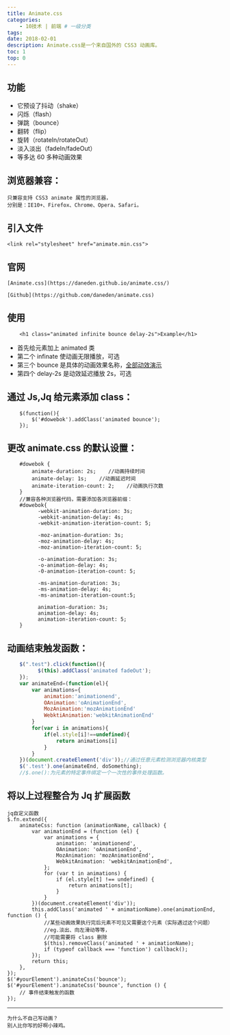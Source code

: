 ```yaml
---
title: Animate.css
categories:
    - 10技术 | 前端 # 一级分类
tags:
date: 2018-02-01
description: Animate.css是一个来自国外的 CSS3 动画库。
toc: 1
top: 0
---
```


## 功能

-   它预设了抖动（shake）
-   闪烁（flash）
-   弹跳（bounce）
-   翻转（flip）
-   旋转（rotateIn/rotateOut）
-   淡入淡出（fadeIn/fadeOut）
-   等多达 60 多种动画效果

## 浏览器兼容：

    只兼容支持 CSS3 animate 属性的浏览器，
    分别是：IE10+、Firefox、Chrome、Opera、Safari。

## 引入文件

    <link rel="stylesheet" href="animate.min.css">

## 官网

    [Animate.css](https://daneden.github.io/animate.css/)

    [Github](https://github.com/daneden/animate.css)

## 使用

```
	<h1 class="animated infinite bounce delay-2s">Example</h1>
```

-   首先给元素加上 animated 类
-   第二个 infinate 使动画无限播放，可选
-   第三个 bounce 是具体的动画效果名称，[全部动效演示](https://daneden.github.io/animate.css/)
-   第四个 delay-2s 是动效延迟播放 2s，可选

## 通过 Js,Jq 给元素添加 class：

```
	$(function(){
    	$('#dowebok').addClass('animated bounce');
	});
```

## 更改 animate.css 的默认设置：

```
	#dowebok {
	    animate-duration: 2s;    //动画持续时间
	    animate-delay: 1s;    //动画延迟时间
	    animate-iteration-count: 2;    //动画执行次数
	}
	//兼容各种浏览器代码，需要添加各浏览器前缀：
	#dowebok{
          -webkit-animation-duration: 3s;
          -webkit-animation-delay: 4s;
          -webkit-animation-iteration-count: 5;

          -moz-animation-duration: 3s;
          -moz-animation-delay: 4s;
          -moz-animation-iteration-count: 5;

          -o-animation-duration: 3s;
          -o-animation-delay: 4s;
          -0-animation-iteration-count: 5;

          -ms-animation-duration: 3s;
          -ms-animation-delay: 4s;
          -ms-animation-iteration-count:5;

          animation-duration: 3s;
          animation-delay: 4s;
          animation-iteration-count: 5;
	}
```

## 动画结束触发函数：

```js
	$(".test").click(function(){
          $(this).addClass('animated fadeOut');
	});
	var animateEnd=(function(el){
	    var animations={
	        animation:'animationend',
	        OAnimation:'oAnimationEnd',
	        MozAnimation:'mozAnimationEnd'
	        WebktiAnimation:'webkitAnimationEnd'
	    }
	    for(var i in animations){
	        if(el.style[i]!==undefined){
	            return animations[i]
	        }
	    }
	})(document.createElement('div'));//通过任意元素检测浏览器内核类型
	$('.test').one(animateEnd, doSomething);
	//$.one():为元素的特定事件绑定一个一次性的事件处理函数。
```

## 将以上过程整合为 Jq 扩展函数

```
jq自定义函数
$.fn.extend({
    animateCss: function (animationName, callback) {
        var animationEnd = (function (el) {
            var animations = {
                animation: 'animationend',
                OAnimation: 'oAnimationEnd',
                MozAnimation: 'mozAnimationEnd',
                WebkitAnimation: 'webkitAnimationEnd',
            };
            for (var t in animations) {
                if (el.style[t] !== undefined) {
                    return animations[t];
                }
            }
        })(document.createElement('div'));
        this.addClass('animated ' + animationName).one(animationEnd, function () {
            //某些动画效果执行完后元素不可见又需要这个元素（实际遇过这个问题）
            //eg.淡出、向左滑动等等，
	        //可能需要将 class 删除
            $(this).removeClass('animated ' + animationName);
            if (typeof callback === 'function') callback();
        });
        return this;
    },
});
$('#yourElement').animateCss('bounce');
$('#yourElement').animateCss('bounce', function () {
    // 事件结束触发的函数
});
```

---

    为什么不自己写动画？
    别人比你写的好啊小辣鸡。
